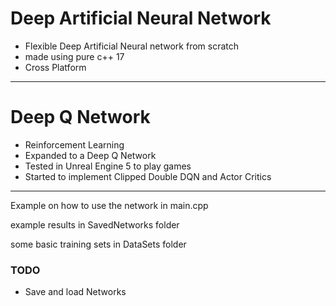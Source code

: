 # Deep Artificial Neural Network
- Flexible Deep Artificial Neural network from scratch
- made using pure c++ 17
- Cross Platform
___

# Deep Q Network
- Reinforcement Learning
- Expanded to a Deep Q Network
- Tested in Unreal Engine 5 to play games
- Started to implement Clipped Double DQN and Actor Critics
___

Example on how to use the network in main.cpp 

example results in SavedNetworks folder

some basic training sets in DataSets folder

### TODO
- Save and load Networks
